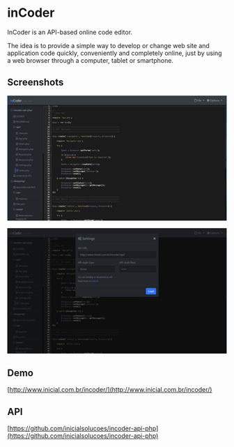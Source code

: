 # inCoder

InCoder is an API-based online code editor.

The idea is to provide a simple way to develop or change web site and application code quickly, conveniently and completely online, just by using a web browser through a computer, tablet or smartphone.

## Screenshots

![Screenshot](screenshots/editor.JPG)

![Screenshot](screenshots/settings.JPG)

## Demo

[http://www.inicial.com.br/incoder/](http://www.inicial.com.br/incoder/)

## API

[https://github.com/inicialsolucoes/incoder-api-php](https://github.com/inicialsolucoes/incoder-api-php)

